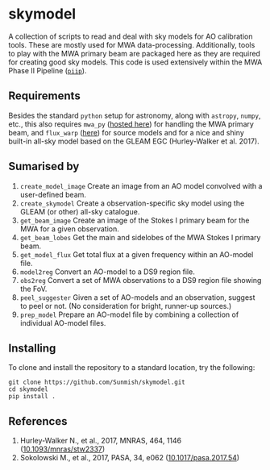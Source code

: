 # skymodel
A collection of scripts to read and deal with sky models for AO calibration tools. These are mostly used for MWA data-processing. Additionally, tools to play with the MWA primary beam are packaged here as they are required for creating good sky models. This code is used extensively within the MWA Phase II Pipeline ([`piip`](https://gitlab.com/Sunmish/piip/)).

## Requirements
Besides the standard `python` setup for astronomy, along with `astropy`, `numpy`, etc., this also requires `mwa_py` ([hosted here](https://github.com/MWATelescope/mwa_pb)) for handling the MWA primary beam, and `flux_warp` ([here](https://gitlab.com/Sunmish/flux_warp)) for source models and for a nice and shiny built-in all-sky model based on the GLEAM EGC (Hurley-Walker et al. 2017).  

## Sumarised by
1. `create_model_image` Create an image from an AO model convolved with a user-defined beam.
2. `create_skymodel` Create a observation-specific sky model using the GLEAM (or other) all-sky catalogue.
3. `get_beam_image` Create an image of the Stokes I primary beam for the MWA for a given observation.
4. `get_beam_lobes` Get the main and sidelobes of the MWA Stokes I primary beam.
5. `get_model_flux` Get total flux at a given frequency within an AO-model file.
6. `model2reg` Convert an AO-model to a DS9 region file.
7. `obs2reg` Convert a set of MWA observations to a DS9 region file showing the FoV.
8. `peel_suggester` Given a set of AO-models and an observation, suggest to peel or not. (No consideration for bright, runner-up sources.)
9. `prep_model` Prepare an AO-model file by combining a collection of individual AO-model files.

## Installing
To clone and install the repository to a standard location, try the following:
```
git clone https://github.com/Sunmish/skymodel.git
cd skymodel
pip install .
```

## References
1. Hurley-Walker N., et al., 2017, MNRAS, 464, 1146 ([10.1093/mnras/stw2337](https://doi.org/10.1093/mnras/stw2337))
2. Sokolowski M., et al., 2017, PASA, 34, e062 ([10.1017/pasa.2017.54](https://doi.org/10.1017/pasa.2017.54))
